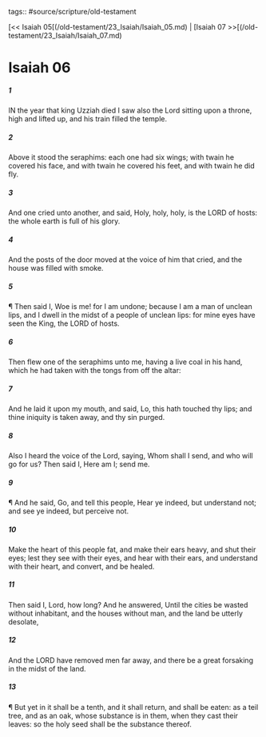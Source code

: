 tags:: #source/scripture/old-testament

[<< Isaiah 05[(/old-testament/23_Isaiah/Isaiah_05.md) | [Isaiah 07 >>[(/old-testament/23_Isaiah/Isaiah_07.md)

# Isaiah 06

##### 1

IN the year that king Uzziah died I saw also the Lord sitting upon a throne, high and lifted up, and his train filled the temple.

##### 2

Above it stood the seraphims: each one had six wings; with twain he covered his face, and with twain he covered his feet, and with twain he did fly.

##### 3

And one cried unto another, and said, Holy, holy, holy, is the LORD of hosts: the whole earth is full of his glory.

##### 4

And the posts of the door moved at the voice of him that cried, and the house was filled with smoke.

##### 5

¶ Then said I, Woe is me! for I am undone; because I am a man of unclean lips, and I dwell in the midst of a people of unclean lips: for mine eyes have seen the King, the LORD of hosts.

##### 6

Then flew one of the seraphims unto me, having a live coal in his hand, which he had taken with the tongs from off the altar:

##### 7

And he laid it upon my mouth, and said, Lo, this hath touched thy lips; and thine iniquity is taken away, and thy sin purged.

##### 8

Also I heard the voice of the Lord, saying, Whom shall I send, and who will go for us? Then said I, Here am I; send me.

##### 9

¶ And he said, Go, and tell this people, Hear ye indeed, but understand not; and see ye indeed, but perceive not.

##### 10

Make the heart of this people fat, and make their ears heavy, and shut their eyes; lest they see with their eyes, and hear with their ears, and understand with their heart, and convert, and be healed.

##### 11

Then said I, Lord, how long? And he answered, Until the cities be wasted without inhabitant, and the houses without man, and the land be utterly desolate,

##### 12

And the LORD have removed men far away, and there be a great forsaking in the midst of the land.

##### 13

¶ But yet in it shall be a tenth, and it shall return, and shall be eaten: as a teil tree, and as an oak, whose substance is in them, when they cast their leaves: so the holy seed shall be the substance thereof.
